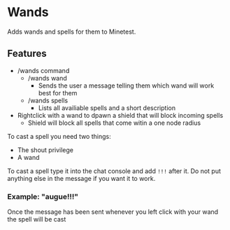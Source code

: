 # Wands

Adds wands and spells for them to Minetest.

## Features
* /wands command
  * /wands wand
    * Sends the user a message telling them which wand will work best for them
  * /wands spells
    * Lists all availiable spells and a short description
* Rightclick with a wand to dpawn a shield that will block incoming spells
  * Shield will block all spells that come witin a one node radius
  
To cast a spell you need two things:
  * The shout privilege
  * A wand
  
To cast a spell type it into the chat console and add `!!!` after it. Do not put anything else in the message if you want it to work.
### Example: "augue!!!"

Once the message has been sent whenever you left click with your wand the spell will be cast
